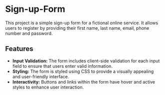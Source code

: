 # Sign-up-Form

This project is a simple sign-up form for a fictional online service. It allows users to register by providing their first name, last name, email, phone number and password.

## Features

- **Input Validation:** The form includes client-side validation for each input field to ensure that users enter valid information.
- **Styling:** The form is styled using CSS to provide a visually appealing and user-friendly interface.
- **Interactivity:** Buttons and links within the form have hover and active styles to enhance user interaction.